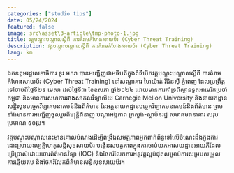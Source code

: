 ```yaml
---
categories: ["studio tips"]
date: 05/24/2024
featured: false
image: src\asset\3-article\tmp-photo-1.jpg
title: វគ្គបណ្តុះបណ្តាលស្តីពី ការគំរាមកំហែងសាយប័រ (Cyber Threat Training)
description: វគ្គបណ្តុះបណ្តាលស្តីពី ការគំរាមកំហែងសាយប័រ (Cyber Threat Training)
lang: km
---
```


ឯកឧត្តមរដ្ឋលេខាធិការ ខូវ មករា បានអញ្ជើញជាអធិបតីក្នុងពិធីបើកវគ្គបណ្តុះបណ្តាលស្តីពី ការគំរាមកំហែងសាយប័រ (Cyber Threat Training) នៅសណ្ឋាគារ ហៃយ៉ាត់ រីជិនស៊ី ភ្នំពេញ ដែលប្រព្រឹត្តទៅចាប់ពីថ្ងៃទី២៩​ មេសា​​ ដល់ថ្ងៃទី៣​ ខែឧសភា ឆ្នាំ២០២៤ ដោយមានការគាំទ្រពីស្ថានទូតអាមេរិកប្រចាំកម្ពុជា និងមានការសហការរវាងសាកលវិទ្យាល័យ Carnegie Mellon University និងនាយកដ្ឋានសន្តិសុខបច្ចេកវិទ្យាគមនាគមន៍និងព័ត៌មាន នៃអគ្គនាយកដ្ឋានបច្ចេកវិទ្យាគមនាគមន៍និងព័ត៌មាន ព្រមទាំងមានការអញ្ជើញចូលរួមពីមន្ត្រីជំនាញ បណ្តាអង្គភាព ក្រសួង-ស្ថាប័នរដ្ឋ សមាគមធនាគារ​ សរុបប្រមាណ​ ៥០រូប។

វគ្គបណ្តុះបណ្តាលនេះមានគោលបំណងដើម្បីពង្រឹងសមត្ថភាពអ្នកពាក់ព័ន្ធទៅលើចំណេះដឹងក្នុងការដោះស្រាយឧប្បត្តិហេតុសន្តិសុខសាយប័រ បង្កើនសមត្ថភាពក្នុងការចាប់យកអាសយដ្ឋានអាយភីដែលប្រើប្រាស់ដោយចោរព័ត៌មានវិទ្យា (IOC) និងចែករំលែកការអនុវត្តល្អបំផុតសម្រាប់ការសម្របសម្រួលការឆ្លើយតប និងចែករំលែកព័ត៌មានសន្តិសុខសាយប័រ។
